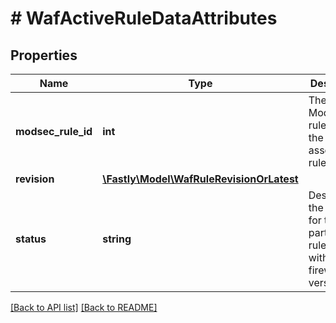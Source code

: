 # # WafActiveRuleDataAttributes

## Properties

Name | Type | Description | Notes
------------ | ------------- | ------------- | -------------
**modsec_rule_id** | **int** | The ModSecurity rule ID of the associated rule revision. | [optional] 
**revision** | [**\Fastly\Model\WafRuleRevisionOrLatest**](WafRuleRevisionOrLatest.md) |  | [optional] 
**status** | **string** | Describes the behavior for the particular rule revision within this firewall version. | [optional]  [one of: 'log', 'block', 'score']


[[Back to API list]](../../README.md#endpoints) [[Back to README]](../../README.md)
